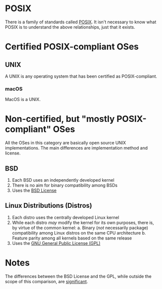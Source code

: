 # POSIX

There is a family of standards called [POSIX](https://en.wikipedia.org/wiki/POSIX). It isn't necessary to know what POSIX is to understand the above relationships, just that it exists.

# Certified POSIX-compliant OSes

## UNIX

A UNIX is any operating system that has been certified as POSIX-compliant. 

### macOS

MacOS is a UNIX.

# Non-certified, but "mostly POSIX-compliant" OSes

All the OSes in this category are basically open source UNIX implementations. The main differences are implementation method and license.

## BSD

1. Each BSD uses an independently developed kernel
2. There is no aim for binary compatibility among BSDs
3. Uses the [BSD License](https://en.wikipedia.org/wiki/BSD_licenses)

## Linux Distributions (Distros)

1. Each distro uses the centrally developed Linux kernel
2. While each distro *may* modify the kernel for its own purposes, there is, by virtue of the common kernel:
  a. Binary (*not* necessarily package) compatibility among Linux distros on the same CPU architecture
  b. Feature parity among all kernels based on the same release
3. Uses the [GNU General Public License (GPL)](https://en.wikipedia.org/wiki/GNU_General_Public_License)

# Notes

The differences between the BSD License and the GPL, while outside the scope of this comparison, are [significant](https://fossbytes.com/open-sources-license-type/).